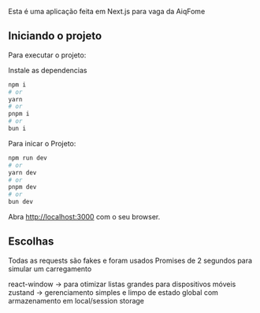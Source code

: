 Esta é uma aplicação feita em Next.js para vaga da AiqFome

## Iniciando o projeto

Para executar o projeto:

Instale as dependencias

```bash
npm i
# or
yarn
# or
pnpm i
# or
bun i
```

Para inicar o Projeto:

```bash
npm run dev
# or
yarn dev
# or
pnpm dev
# or
bun dev
```

Abra [http://localhost:3000](http://localhost:3000) com o seu browser.

## Escolhas

Todas as requests são fakes e foram usados Promises de 2 segundos para simular um carregamento

react-window -> para otimizar listas grandes para dispositivos móveis
zustand -> gerenciamento simples e limpo de estado global com armazenamento em local/session storage
